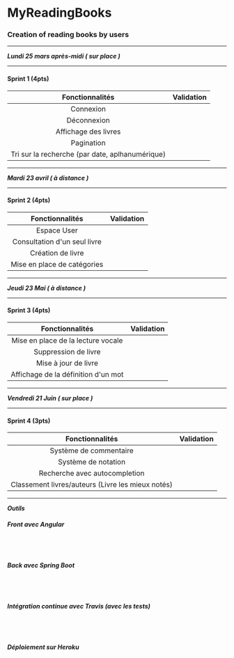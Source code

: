 # MyReadingBooks
### Creation of reading books by users
************************************
***Lundi 25 mars après-midi ( sur place )***
********************************************

#### Sprint 1 (4pts)

| Fonctionnalités                                      | Validation |
|:----------------------------------------------------:|:----------:|
| Connexion                                            |            |
| Déconnexion                                          |            |
| Affichage des livres                                 |            |
| Pagination                                           |            |
| Tri sur la recherche (par date, aplhanumérique)      |            |


***********************************
***Mardi 23 avril ( à distance )***
***********************************

#### Sprint 2 (4pts)

| Fonctionnalités                    | Validation |
|:----------------------------------:|:----------:|
| Espace User                        |            | 
| Consultation d'un seul livre       |            |
| Création de livre                  |            |
| Mise en place de catégories        |            |


*********************************
***Jeudi 23 Mai ( à distance )***
*********************************

#### Sprint 3 (4pts)

| Fonctionnalités                     | Validation |
|:-----------------------------------:|:----------:|
| Mise en place de la lecture vocale  |            |
| Suppression de livre                |            |
| Mise à jour de livre                |            |
| Affichage de la définition d'un mot |            |


***********************************
***Vendredi 21 Juin ( sur place )***
***********************************

#### Sprint 4 (3pts)

| Fonctionnalités                                      | Validation |
|:----------------------------------------------------:|:----------:|
| Système de commentaire                               |            |
| Système de notation                                  |            |
| Recherche avec autocompletion                        |            |
| Classement livres/auteurs (Livre les mieux notés)    |            |


***********************************
***Outils***

##### Front avec Angular 
<br/><br/>
##### Back avec Spring Boot 
<br/><br/>
##### Intégration continue avec Travis (avec les tests) 
<br/><br/>
##### Déploiement sur Heroku
